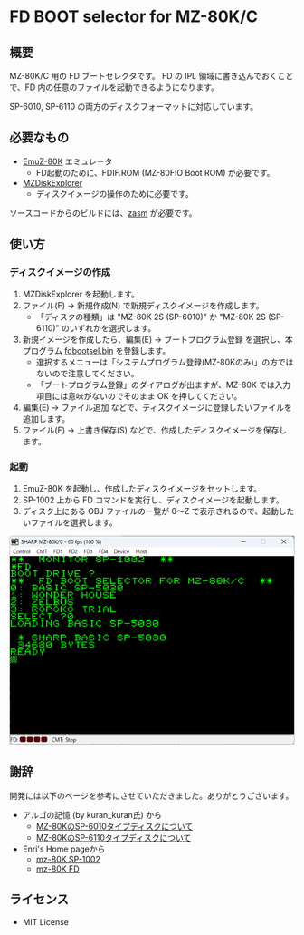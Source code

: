 # FD BOOT selector for MZ-80K/C

## 概要

MZ-80K/C 用の FD ブートセレクタです。
FD の IPL 領域に書き込んでおくことで、FD 内の任意のファイルを起動できるようになります。

SP-6010, SP-6110 の両方のディスクフォーマットに対応しています。

## 必要なもの

* [EmuZ-80K](http://takeda-toshiya.my.coocan.jp/mz80k/index.html) エミュレータ
  * FD起動のために、FDIF.ROM (MZ-80FIO Boot ROM) が必要です。
* [MZDiskExplorer](https://daimonsoft.info/argo/download.html)
  * ディスクイメージの操作のために必要です。

ソースコードからのビルドには、[zasm](https://k1.spdns.de/Develop/Projects/zasm/Documentation/) が必要です。

## 使い方

### ディスクイメージの作成

1. MZDiskExplorer を起動します。
2. ファイル(F) → 新規作成(N) で新規ディスクイメージを作成します。
    * 「ディスクの種類」は "MZ-80K 2S (SP-6010)" か "MZ-80K 2S (SP-6110)" のいずれかを選択します。
3. 新規イメージを作成したら、編集(E) → ブートプログラム登録 を選択し、本プログラム [fdbootsel.bin](fdbootsel.bin) を登録します。
    * 選択するメニューは「システムプログラム登録(MZ-80Kのみ)」の方ではないので注意してください。
    * 「ブートプログラム登録」のダイアログが出ますが、MZ-80K では入力項目には意味がないのでそのまま OK を押してください。
4. 編集(E) → ファイル追加 などで、ディスクイメージに登録したいファイルを追加します。
5. ファイル(F) → 上書き保存(S) などで、作成したディスクイメージを保存します。

### 起動

1. EmuZ-80K を起動し、作成したディスクイメージをセットします。
2. SP-1002 上から FD コマンドを実行し、ディスクイメージを起動します。
3. ディスク上にある OBJ ファイルの一覧が 0～Z で表示されるので、起動したいファイルを選択します。

![fdbootsel.png](fdbootsel.png)

## 謝辞

開発には以下のページを参考にさせていただきました。ありがとうございます。

* アルゴの記憶 (by kuran_kuran氏) から
  * [MZ-80KのSP-6010タイプディスクについて](https://daimonsoft.info/argo/mz80kdisk.html) 
  * [MZ-80KのSP-6110タイプディスクについて](https://daimonsoft.info/argo/mz80k-sp6110disk.html)
* Enri's Home pageから
  * [mz-80K SP-1002](http://cmpslv2.starfree.jp/Mz80k/Mzsp.htm)
  * [mz-80K FD](http://cmpslv2.starfree.jp/Mz80k/Mz80fd.htm)

## ライセンス

* MIT License
